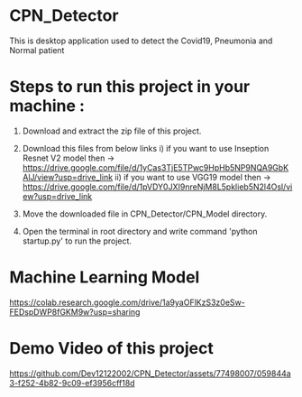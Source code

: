# CPN_Detector
This is desktop application used to detect the Covid19, Pneumonia and Normal patient 

# Steps to run this project in your machine :

1) Download and extract the zip file of this project.

2) Download this files from below links
   i) if you want to use Inseption Resnet V2 model then -> https://drive.google.com/file/d/1yCas3TjE5TPwc9HpHb5NP9NQA9GbKAlJ/view?usp=drive_link
   ii) if you want to use VGG19 model then -> https://drive.google.com/file/d/1pVDY0JXI9nreNjM8L5pklieb5N2l4Osl/view?usp=drive_link
 
3) Move the downloaded file in CPN_Detector/CPN_Model directory.

4) Open the terminal in root directory and write command 'python startup.py' to run the project.

# Machine Learning Model
https://colab.research.google.com/drive/1a9yaOFlKzS3z0eSw-FEDspDWP8fGKM9w?usp=sharing

# Demo Video of this project
https://github.com/Dev12122002/CPN_Detector/assets/77498007/059844a3-f252-4b82-9c09-ef3956cff18d
